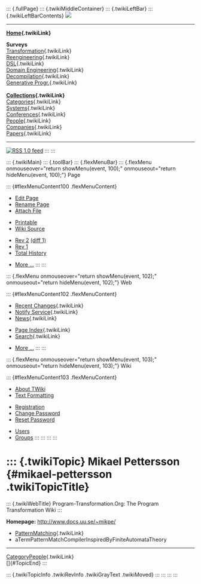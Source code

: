 ::: {.fullPage}
::: {.twikiMiddleContainer}
::: {.twikiLeftBar}
::: {.twikiLeftBarContents}
![](../pub/transformation.gif)

------------------------------------------------------------------------

**[Home](WebHome){.twikiLink}**

**Surveys**\
[Transformation](ProgramTransformation){.twikiLink}\
[Reengineering](ReengineeringWiki){.twikiLink}\
[DSL](DomainSpecificLanguages){.twikiLink}\
[Domain Engineering](DomainEngineering){.twikiLink}\
[Decompilation](DeCompilation){.twikiLink}\
[Generative Progr.](GenerativeProgrammingWiki){.twikiLink}\
\
**[Collections](CategoryCollection){.twikiLink}**\
[Categories](CategoryCategory){.twikiLink}\
[Systems](TransformationSystems){.twikiLink}\
[Conferences](TransformationConferences){.twikiLink}\
[People](TransformationPeople){.twikiLink}\
[Companies](TransformationCompanies){.twikiLink}\
[Papers](CategoryPaper){.twikiLink}

------------------------------------------------------------------------

[![](../pub/rss.gif "RSS 1.0 feed")](WebRss@skin=rss)
:::
:::

::: {.twikiMain}
::: {.toolBar}
::: {.flexMenuBar}
::: {.flexMenu onmouseover="return showMenu(event, 100);" onmouseout="return hideMenu(event, 100);"}
Page

::: {#flexMenuContent100 .flexMenuContent}
-   [Edit
    Page](http://www.program-transformation.org/edit/Transform/MikaelPettersson?t=1536826379)
-   [Rename
    Page](http://www.program-transformation.org/rename/Transform/MikaelPettersson)
-   [Attach
    File](http://www.program-transformation.org/attach/Transform/MikaelPettersson)

<!-- -->

-   [Printable](http://www.program-transformation.org/view/Transform/MikaelPettersson?skin=print.pattern)
-   [Wiki
    Source](http://www.program-transformation.org/view/Transform/MikaelPettersson?skin=text&raw=on&contenttype=text/plain)

<!-- -->

-   [Rev
    2](http://www.program-transformation.org/view/Transform/MikaelPettersson?rev=1.2)
    [(diff 1)](http://www.program-transformation.org/rdiff/Transform/MikaelPettersson?rev1=1.2&rev2=1.1)
-   [Rev
    1](http://www.program-transformation.org/view/Transform/MikaelPettersson?rev=1.1)
-   [Total
    History](http://www.program-transformation.org/rdiff/Transform/MikaelPettersson)

<!-- -->

-   [More
    \...](http://www.program-transformation.org/oops/Transform/MikaelPettersson?template=oopsmore&param1=1.2&param2=1.2)
:::
:::

::: {.flexMenu onmouseover="return showMenu(event, 102);" onmouseout="return hideMenu(event, 102);"}
Web

::: {#flexMenuContent102 .flexMenuContent}
-   [Recent Changes](WebChanges){.twikiLink}
-   [Notify Service](WebNotify){.twikiLink}
-   [News](WebNews){.twikiLink}

<!-- -->

-   [Page Index](WebIndex){.twikiLink}
-   [Search](WebSearch){.twikiLink}

<!-- -->

-   [More
    \...](http://www.program-transformation.org/oops/Transform/MikaelPettersson?template=oopsmore&param1=1.2&param2=1.2)
:::
:::

::: {.flexMenu onmouseover="return showMenu(event, 103);" onmouseout="return hideMenu(event, 103);"}
Wiki

::: {#flexMenuContent103 .flexMenuContent}
-   [About
    TWiki](http://www.program-transformation.org/view/TWiki/WebHome)
-   [Text
    Formatting](http://www.program-transformation.org/view/TWiki/TextFormattingRules)

<!-- -->

-   [Registration](http://www.program-transformation.org/view/TWiki/TWikiRegistration)
-   [Change
    Password](http://www.program-transformation.org/view/TWiki/ChangePassword)
-   [Reset
    Password](http://www.program-transformation.org/view/TWiki/ResetPassword)

<!-- -->

-   [Users](http://www.program-transformation.org/view/Main/TWikiUsers)
-   [Groups](http://www.program-transformation.org/view/Main/TWikiGroups)
:::
:::
:::
:::

::: {.twikiTopic}
Mikael Pettersson {#mikael-pettersson .twikiTopicTitle}
=================

::: {.twikiWebTitle}
Program-Transformation.Org: The Program Transformation Wiki
:::

**Homepage:** <http://www.docs.uu.se/~mikpe/>

-   [PatternMatching](PatternMatching){.twikiLink}
-   aTermPatternMatchCompilerInspiredByFiniteAutomataTheory

------------------------------------------------------------------------

[CategoryPeople](CategoryPeople){.twikiLink}\
[]{#TopicEnd}
:::

::: {.twikiTopicInfo .twikiRevInfo .twikiGrayText .twikiMoved}
:::
:::
:::
:::
